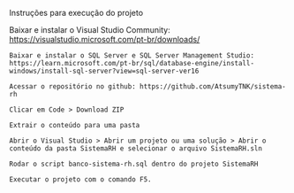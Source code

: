 Instruções para execução do projeto

Baixar e instalar o Visual Studio Community: https://visualstudio.microsoft.com/pt-br/downloads/

	Baixar e instalar o SQL Server e SQL Server Management Studio: https://learn.microsoft.com/pt-br/sql/database-engine/install-windows/install-sql-server?view=sql-server-ver16

	Acessar o repositório no github: https://github.com/AtsumyTNK/sistema-rh

	Clicar em Code > Download ZIP

	Extrair o conteúdo para uma pasta

	Abrir o Visual Studio > Abrir um projeto ou uma solução > Abrir o conteúdo da pasta SistemaRH e selecionar o arquivo SistemaRH.sln

	Rodar o script banco-sistema-rh.sql dentro do projeto SistemaRH

	Executar o projeto com o comando F5.
